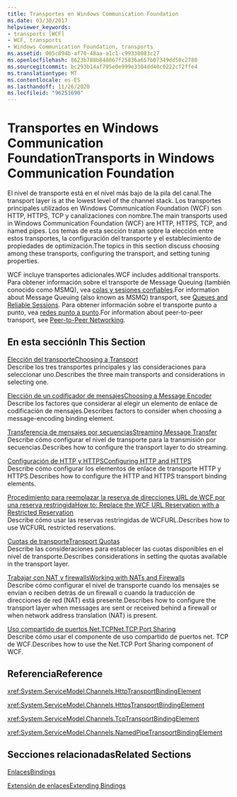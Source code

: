 ```yaml
---
title: Transportes en Windows Communication Foundation
ms.date: 03/30/2017
helpviewer_keywords:
- transports [WCF]
- WCF, transports
- Windows Communication Foundation, transports
ms.assetid: 005c894b-af70-48aa-a1c1-c99338083c27
ms.openlocfilehash: 8623b788b848867f25836a657b07349dd50c2780
ms.sourcegitcommit: bc293b14af795e0e999e3304dd40c0222cf2ffe4
ms.translationtype: MT
ms.contentlocale: es-ES
ms.lasthandoff: 11/26/2020
ms.locfileid: "96251690"
---
```

# <a name="transports-in-windows-communication-foundation"></a><span data-ttu-id="91f26-102">Transportes en Windows Communication Foundation</span><span class="sxs-lookup"><span data-stu-id="91f26-102">Transports in Windows Communication Foundation</span></span>

<span data-ttu-id="91f26-103">El nivel de transporte está en el nivel más bajo de la pila del canal.</span><span class="sxs-lookup"><span data-stu-id="91f26-103">The transport layer is at the lowest level of the channel stack.</span></span> <span data-ttu-id="91f26-104">Los transportes principales utilizados en Windows Communication Foundation (WCF) son HTTP, HTTPS, TCP y canalizaciones con nombre.</span><span class="sxs-lookup"><span data-stu-id="91f26-104">The main transports used in Windows Communication Foundation (WCF) are HTTP, HTTPS, TCP, and named pipes.</span></span> <span data-ttu-id="91f26-105">Los temas de esta sección tratan sobre la elección entre estos transportes, la configuración del transporte y el establecimiento de propiedades de optimización.</span><span class="sxs-lookup"><span data-stu-id="91f26-105">The topics in this section discuss choosing among these transports, configuring the transport, and setting tuning properties.</span></span>  
  
 <span data-ttu-id="91f26-106">WCF incluye transportes adicionales.</span><span class="sxs-lookup"><span data-stu-id="91f26-106">WCF includes additional transports.</span></span> <span data-ttu-id="91f26-107">Para obtener información sobre el transporte de Message Queuing (también conocido como MSMQ), vea [colas y sesiones confiables](queues-and-reliable-sessions.md).</span><span class="sxs-lookup"><span data-stu-id="91f26-107">For information about Message Queuing (also known as MSMQ) transport, see [Queues and Reliable Sessions](queues-and-reliable-sessions.md).</span></span> <span data-ttu-id="91f26-108">Para obtener información sobre el transporte punto a punto, vea [redes punto a punto](peer-to-peer-networking.md).</span><span class="sxs-lookup"><span data-stu-id="91f26-108">For information about peer-to-peer transport, see [Peer-to-Peer Networking](peer-to-peer-networking.md).</span></span>  
  
## <a name="in-this-section"></a><span data-ttu-id="91f26-109">En esta sección</span><span class="sxs-lookup"><span data-stu-id="91f26-109">In This Section</span></span>  

 [<span data-ttu-id="91f26-110">Elección del transporte</span><span class="sxs-lookup"><span data-stu-id="91f26-110">Choosing a Transport</span></span>](choosing-a-transport.md)  
 <span data-ttu-id="91f26-111">Describe los tres transportes principales y las consideraciones para seleccionar uno.</span><span class="sxs-lookup"><span data-stu-id="91f26-111">Describes the three main transports and considerations in selecting one.</span></span>  
  
 [<span data-ttu-id="91f26-112">Elección de un codificador de mensajes</span><span class="sxs-lookup"><span data-stu-id="91f26-112">Choosing a Message Encoder</span></span>](choosing-a-message-encoder.md)  
 <span data-ttu-id="91f26-113">Describe los factores que considerar al elegir un elemento de enlace de codificación de mensajes.</span><span class="sxs-lookup"><span data-stu-id="91f26-113">Describes factors to consider when choosing a message-encoding binding element.</span></span>  
  
 [<span data-ttu-id="91f26-114">Transferencia de mensajes por secuencias</span><span class="sxs-lookup"><span data-stu-id="91f26-114">Streaming Message Transfer</span></span>](streaming-message-transfer.md)  
 <span data-ttu-id="91f26-115">Describe cómo configurar el nivel de transporte para la transmisión por secuencias.</span><span class="sxs-lookup"><span data-stu-id="91f26-115">Describes how to configure the transport layer to do streaming.</span></span>  
  
 [<span data-ttu-id="91f26-116">Configuración de HTTP y HTTPS</span><span class="sxs-lookup"><span data-stu-id="91f26-116">Configuring HTTP and HTTPS</span></span>](configuring-http-and-https.md)  
 <span data-ttu-id="91f26-117">Describe cómo configurar los elementos de enlace de transporte HTTP y HTTPS.</span><span class="sxs-lookup"><span data-stu-id="91f26-117">Describes how to configure the HTTP and HTTPS transport binding elements.</span></span>  
  
 [<span data-ttu-id="91f26-118">Procedimiento para reemplazar la reserva de direcciones URL de WCF por una reserva restringida</span><span class="sxs-lookup"><span data-stu-id="91f26-118">How to: Replace the WCF URL Reservation with a Restricted Reservation</span></span>](how-to-replace-the-wcf-url-reservation-with-a-restricted-reservation.md)  
 <span data-ttu-id="91f26-119">Describe cómo usar las reservas restringidas de WCFURL.</span><span class="sxs-lookup"><span data-stu-id="91f26-119">Describes how to use WCFURL restricted reservations.</span></span>  
  
 [<span data-ttu-id="91f26-120">Cuotas de transporte</span><span class="sxs-lookup"><span data-stu-id="91f26-120">Transport Quotas</span></span>](transport-quotas.md)  
 <span data-ttu-id="91f26-121">Describe las consideraciones para establecer las cuotas disponibles en el nivel de transporte.</span><span class="sxs-lookup"><span data-stu-id="91f26-121">Describes considerations in setting the quotas available in the transport layer.</span></span>  
  
 [<span data-ttu-id="91f26-122">Trabajar con NAT y firewalls</span><span class="sxs-lookup"><span data-stu-id="91f26-122">Working with NATs and Firewalls</span></span>](working-with-nats-and-firewalls.md)  
 <span data-ttu-id="91f26-123">Describe cómo configurar el nivel de transporte cuando los mensajes se envían o reciben detrás de un firewall o cuando la traducción de direcciones de red (NAT) está presente.</span><span class="sxs-lookup"><span data-stu-id="91f26-123">Describes how to configure the transport layer when messages are sent or received behind a firewall or when network address translation (NAT) is present.</span></span>  
  
 [<span data-ttu-id="91f26-124">Uso compartido de puertos Net.TCP</span><span class="sxs-lookup"><span data-stu-id="91f26-124">Net.TCP Port Sharing</span></span>](net-tcp-port-sharing.md)  
 <span data-ttu-id="91f26-125">Describe cómo usar el componente de uso compartido de puertos net. TCP de WCF.</span><span class="sxs-lookup"><span data-stu-id="91f26-125">Describes how to use the Net.TCP Port Sharing component of WCF.</span></span>  
  
## <a name="reference"></a><span data-ttu-id="91f26-126">Referencia</span><span class="sxs-lookup"><span data-stu-id="91f26-126">Reference</span></span>  

 <xref:System.ServiceModel.Channels.HttpTransportBindingElement>  
  
 <xref:System.ServiceModel.Channels.HttpsTransportBindingElement>  
  
 <xref:System.ServiceModel.Channels.TcpTransportBindingElement>  
  
 <xref:System.ServiceModel.Channels.NamedPipeTransportBindingElement>  
  
## <a name="related-sections"></a><span data-ttu-id="91f26-127">Secciones relacionadas</span><span class="sxs-lookup"><span data-stu-id="91f26-127">Related Sections</span></span>  

 [<span data-ttu-id="91f26-128">Enlaces</span><span class="sxs-lookup"><span data-stu-id="91f26-128">Bindings</span></span>](bindings.md)  
  
 [<span data-ttu-id="91f26-129">Extensión de enlaces</span><span class="sxs-lookup"><span data-stu-id="91f26-129">Extending Bindings</span></span>](../extending/extending-bindings.md)
